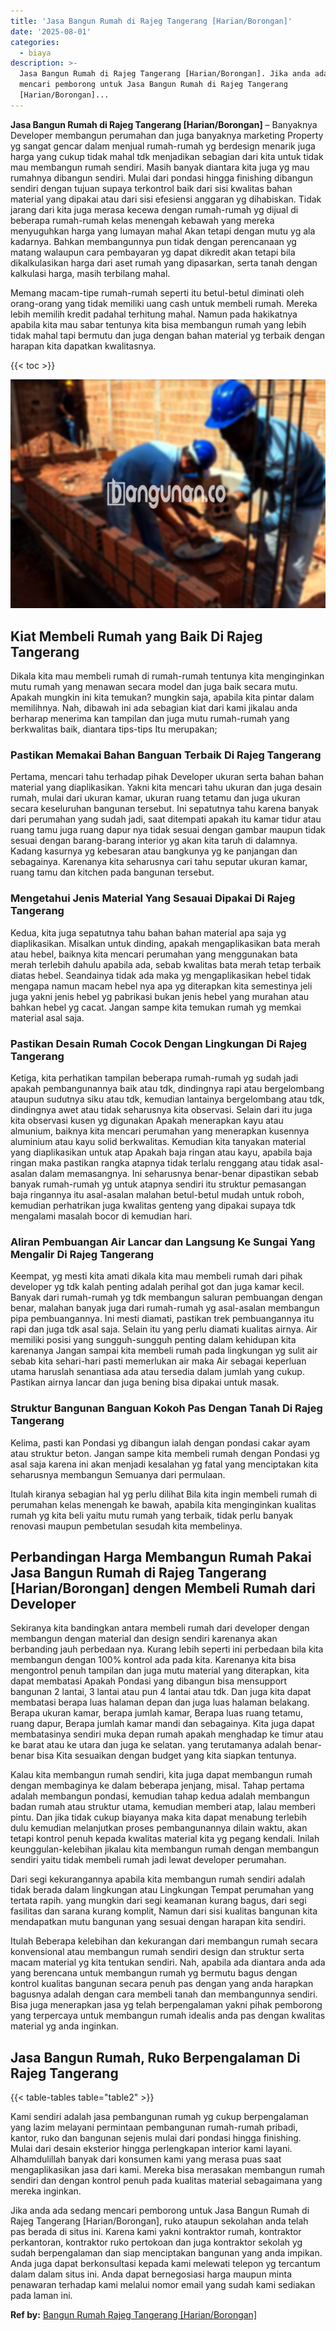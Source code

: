 ```yaml
---
title: 'Jasa Bangun Rumah di Rajeg Tangerang [Harian/Borongan]'
date: '2025-08-01'
categories:
  - biaya
description: >-
  Jasa Bangun Rumah di Rajeg Tangerang [Harian/Borongan]. Jika anda ada sedang
  mencari pemborong untuk Jasa Bangun Rumah di Rajeg Tangerang
  [Harian/Borongan]...
---
```


**Jasa Bangun Rumah di Rajeg Tangerang \[Harian/Borongan\]** – Banyaknya Developer membangun perumahan dan juga banyaknya marketing Property yg sangat gencar dalam menjual rumah-rumah yg berdesign menarik juga harga yang cukup tidak mahal tdk menjadikan sebagian dari kita untuk tidak mau membangun rumah sendiri. Masih banyak diantara kita juga yg mau rumahnya dibangun sendiri. Mulai dari pondasi hingga finishing dibangun sendiri dengan tujuan supaya terkontrol baik dari sisi kwalitas bahan material yang dipakai atau dari sisi efesiensi anggaran yg dihabiskan. Tidak jarang dari kita juga merasa kecewa dengan rumah-rumah yg dijual di beberapa rumah-rumah kelas menengah kebawah yang mereka menyuguhkan harga yang lumayan mahal Akan tetapi dengan mutu yg ala kadarnya. Bahkan membangunnya pun tidak dengan perencanaan yg matang walaupun cara pembayaran yg dapat dikredit akan tetapi bila dikalkulasikan harga dari aset rumah yang dipasarkan, serta tanah dengan kalkulasi harga, masih terbilang mahal.

Memang macam-tipe rumah-rumah seperti itu betul-betul diminati oleh orang-orang yang tidak memiliki uang cash untuk membeli rumah. Mereka lebih memilih kredit padahal terhitung mahal. Namun pada hakikatnya apabila kita mau sabar tentunya kita bisa membangun rumah yang lebih tidak mahal tapi bermutu dan juga dengan bahan material yg terbaik dengan harapan kita dapatkan kwalitasnya.

{{< toc >}}

![Jasa Bangun Rumah di Rajeg Tangerang [Harian/Borongan]](/images/borong-bangunan-39.png)

## Kiat Membeli Rumah yang Baik Di Rajeg Tangerang

Dikala kita mau membeli rumah di rumah-rumah tentunya kita menginginkan mutu rumah yang menawan secara model dan juga baik secara mutu. Apakah mungkin ini kita temukan? mungkin saja, apabila kita pintar dalam memilihnya. Nah, dibawah ini ada sebagian kiat dari kami jikalau anda berharap menerima kan tampilan dan juga mutu rumah-rumah yang berkwalitas baik, diantara tips-tips Itu merupakan;

### Pastikan Memakai Bahan Banguan Terbaik Di Rajeg Tangerang

Pertama, mencari tahu terhadap pihak Developer ukuran serta bahan bahan material yang diaplikasikan. Yakni kita mencari tahu ukuran dan juga desain rumah, mulai dari ukuran kamar, ukuran ruang tetamu dan juga ukuran secara keseluruhan bangunan tersebut. Ini sepatutnya tahu karena banyak dari perumahan yang sudah jadi, saat ditempati apakah itu kamar tidur atau ruang tamu juga ruang dapur nya tidak sesuai dengan gambar maupun tidak sesuai dengan barang-barang interior yg akan kita taruh di dalamnya. Kadang kasurnya yg kebesaran atau bangkunya yg ke panjangan dan sebagainya. Karenanya kita seharusnya cari tahu seputar ukuran kamar, ruang tamu dan kitchen pada bangunan tersebut.

### Mengetahui Jenis Material Yang Sesauai Dipakai Di Rajeg Tangerang

Kedua, kita juga sepatutnya tahu bahan bahan material apa saja yg diaplikasikan. Misalkan untuk dinding, apakah mengaplikasikan bata merah atau hebel, baiknya kita mencari perumahan yang menggunakan bata merah terlebih dahulu apabila ada, sebab kwalitas bata merah tetap terbaik diatas hebel. Seandainya tidak ada maka yg mengaplikasikan hebel tidak mengapa namun macam hebel nya apa yg diterapkan kita semestinya jeli juga yakni jenis hebel yg pabrikasi bukan jenis hebel yang murahan atau bahkan hebel yg cacat. Jangan sampe kita temukan rumah yg memkai material asal saja.

### Pastikan Desain Rumah Cocok Dengan Lingkungan Di Rajeg Tangerang

Ketiga, kita perhatikan tampilan beberapa rumah-rumah yg sudah jadi apakah pembangunannya baik atau tdk, dindingnya rapi atau bergelombang ataupun sudutnya siku atau tdk, kemudian lantainya bergelombang atau tdk, dindingnya awet atau tidak seharusnya kita observasi. Selain dari itu juga kita observasi kusen yg digunakan Apakah menerapkan kayu atau almunium, baiknya kita mencari perumahan yang menerapkan kusennya aluminium atau kayu solid berkwalitas. Kemudian kita tanyakan material yang diaplikasikan untuk atap Apakah baja ringan atau kayu, apabila baja ringan maka pastikan rangka atapnya tidak terlalu renggang atau tidak asal-asalan dalam memasangnya. Ini seharusnya benar-benar dipastikan sebab banyak rumah-rumah yg untuk atapnya sendiri itu struktur pemasangan baja ringannya itu asal-asalan malahan betul-betul mudah untuk roboh, kemudian perhatrikan juga kwalitas genteng yang dipakai supaya tdk mengalami masalah bocor di kemudian hari.

### Aliran Pembuangan Air Lancar dan Langsung Ke Sungai Yang Mengalir Di Rajeg Tangerang

Keempat, yg mesti kita amati dikala kita mau membeli rumah dari pihak developer yg tdk kalah penting adalah perihal got dan juga kamar kecil. Banyak dari rumah-rumah yg tdk membangun saluran pembuangan dengan benar, malahan banyak juga dari rumah-rumah yg asal-asalan membangun pipa pembuangannya. Ini mesti diamati, pastikan trek pembuangannya itu rapi dan juga tdk asal saja. Selain itu yang perlu diamati kualitas airnya. Air memiliki posisi yang sungguh-sungguh penting dalam kehidupan kita karenanya Jangan sampai kita membeli rumah pada lingkungan yg sulit air sebab kita sehari-hari pasti memerlukan air maka Air sebagai keperluan utama haruslah senantiasa ada atau tersedia dalam jumlah yang cukup. Pastikan airnya lancar dan juga bening bisa dipakai untuk masak.

### Struktur Bangunan Banguan Kokoh Pas Dengan Tanah Di Rajeg Tangerang

Kelima, pasti kan Pondasi yg dibangun ialah dengan pondasi cakar ayam atau struktur beton. Jangan sampe kita membeli rumah dengan Pondasi yg asal saja karena ini akan menjadi kesalahan yg fatal yang menciptakan kita seharusnya membangun Semuanya dari permulaan.

Itulah kiranya sebagian hal yg perlu dilihat Bila kita ingin membeli rumah di perumahan kelas menengah ke bawah, apabila kita menginginkan kualitas rumah yg kita beli yaitu mutu rumah yang terbaik, tidak perlu banyak renovasi maupun pembetulan sesudah kita membelinya.

## Perbandingan Harga Membangun Rumah Pakai Jasa Bangun Rumah di Rajeg Tangerang \[Harian/Borongan\] dengen Membeli Rumah dari Developer

Sekiranya kita bandingkan antara membeli rumah dari developer dengan membangun dengan material dan design sendiri karenanya akan berbanding jauh perbedaan nya. Kurang lebih seperti ini perbedaan bila kita membangun dengan 100% kontrol ada pada kita. Karenanya kita bisa mengontrol penuh tampilan dan juga mutu material yang diterapkan, kita dapat membatasi Apakah Pondasi yang dibangun bisa mensupport bangunan 2 lantai, 3 lantai atau pun 4 lantai atau tdk. Dan juga kita dapat membatasi berapa luas halaman depan dan juga luas halaman belakang. Berapa ukuran kamar, berapa jumlah kamar, Berapa luas ruang tetamu, ruang dapur, Berapa jumlah kamar mandi dan sebagainya. Kita juga dapat membatasinya sendiri muka depan rumah apakah menghadap ke timur atau ke barat atau ke utara dan juga ke selatan. yang terutamanya adalah benar-benar bisa Kita sesuaikan dengan budget yang kita siapkan tentunya.

Kalau kita membangun rumah sendiri, kita juga dapat membangun rumah dengan membaginya ke dalam beberapa jenjang, misal. Tahap pertama adalah membangun pondasi, kemudian tahap kedua adalah membangun badan rumah atau struktur utama, kemudian memberi atap, lalau memberi pintu. Dan jika tidak cukup biayanya maka kita dapat menabung terlebih dulu kemudian melanjutkan proses pembangunannya dilain waktu, akan tetapi kontrol penuh kepada kwalitas material kita yg pegang kendali. Inilah keunggulan-kelebihan jikalau kita membangun rumah dengan membangun sendiri yaitu tidak membeli rumah jadi lewat developer perumahan.

Dari segi kekurangannya apabila kita membangun rumah sendiri adalah tidak berada dalam lingkungan atau Lingkungan Tempat perumahan yang tertata rapih. yang mungkin dari segi keamanan kurang bagus, dari segi fasilitas dan sarana kurang komplit, Namun dari sisi kualitas bangunan kita mendapatkan mutu bangunan yang sesuai dengan harapan kita sendiri.

Itulah Beberapa kelebihan dan kekurangan dari membangun rumah secara konvensional atau membangun rumah sendiri design dan struktur serta macam material yg kita tentukan sendiri. Nah, apabila ada diantara anda ada yang berencana untuk membangun rumah yg bermutu bagus dengan kontrol kualitas bangunan secara penuh pas dengan yang anda harapkan bagusnya adalah dengan cara membeli tanah dan membangunnya sendiri. Bisa juga menerapkan jasa yg telah berpengalaman yakni pihak pemborong yang terpercaya untuk membangun rumah idealis anda pas dengan kwalitas material yg anda inginkan.

## Jasa Bangun Rumah, Ruko Berpengalaman Di Rajeg Tangerang

{{< table-tables table="table2" >}}

Kami sendiri adalah jasa pembangunan rumah yg cukup berpengalaman yang lazim melayani permintaan pembangunan rumah-rumah pribadi, kantor, ruko dan bangunan sejenis mulai dari pondasi hingga finishing. Mulai dari desain eksterior hingga perlengkapan interior kami layani. Alhamdulillah banyak dari konsumen kami yang merasa puas saat mengaplikasikan jasa dari kami. Mereka bisa merasakan membangun rumah sendiri dan dengan kontrol penuh pada kualitas material sebagaimana yang mereka inginkan.

Jika anda ada sedang mencari pemborong untuk Jasa Bangun Rumah di Rajeg Tangerang \[Harian/Borongan\], ruko ataupun sekolahan anda telah pas berada di situs ini. Karena kami yakni kontraktor rumah, kontraktor perkantoran, kontraktor ruko pertokoan dan juga kontraktor sekolah yg sudah berpengalaman dan siap menciptakan bangunan yang anda impikan. Anda juga dapat berkonsultasi kepada kami melewati telepon yg tercantum dalam dalam situs ini. Anda dapat bernegosiasi harga maupun minta penawaran terhadap kami melalui nomor email yang sudah kami sediakan pada laman ini.

**Ref by:** [Bangun Rumah Rajeg Tangerang [Harian/Borongan]](https://id.wikipedia.org/wiki/Bangun)
